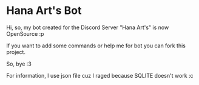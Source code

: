 # Hana Art's Bot
Hi, so, my bot created for the Discord Server "Hana Art's" is now OpenSource :p

If you want to add some commands or help me for bot you can fork this project.

So, bye :3

For information, I use json file cuz I raged because SQLITE doesn't work :c
